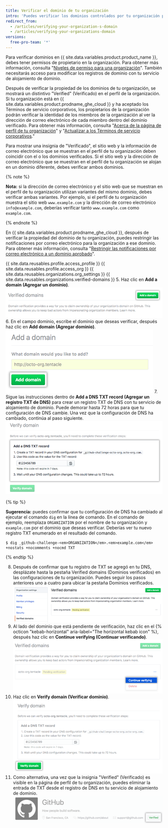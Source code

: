 ```yaml
---
title: Verificar el dominio de tu organización
intro: 'Puedes verificar los dominios controlados por tu organización para confirmar la identidad de tu organización en {{ site.data.variables.product.product_name }}.'
redirect_from:
  - /articles/verifying-your-organization-s-domain
  - /articles/verifying-your-organizations-domain
versions:
  free-pro-team: '*'
---
```


Para verificar dominios en {{ site.data.variables.product.product_name }}, debes tener permisos de propietario en la organización. Para obtener más información, consulta "[Niveles de permiso para una organización](/articles/permission-levels-for-an-organization)". También necesitarás acceso para modificar los registros de dominio con tu servicio de alojamiento de dominio.

Después de verificar la propiedad de los dominios de tu organización, se mostrará un distintivo "Verified" (Verificado) en el perfil de la organización. Si tu organización está en {{ site.data.variables.product.prodname_ghe_cloud }} y ha aceptado los Términos de servicio corporativos, los propietarios de la organización podrán verificar la identidad de los miembros de la organización al ver la dirección de correo electrónico de cada miembro dentro del dominio verificado. Para obtener más información, consulta "[Acerca de la página de perfil de tu organización](/articles/about-your-organization-s-profile/)" y "[Actualizar a los Términos de servicio corporativos](/articles/upgrading-to-the-corporate-terms-of-service)."

Para mostrar una insignia de "Verificado", el sitio web y la información de correo electrónico que se muestran en el perfil de tu organización deben coincidir con el o los dominios verificados. Si el sitio web y la dirección de correo electrónico que se muestran en el perfil de tu organización se alojan en un dominio diferente, debes verificar ambos dominios.

{% note %}

**Nota:** si la dirección de correo electrónico y el sitio web que se muestran en el perfil de tu organización utilizan variantes del mismo dominio, debes verificar ambas variantes. Por ejemplo, si el perfil de tu organización muestra el sitio web `www.example.com` y la dirección de correo electrónico `info@example.com`, deberías verificar tanto `www.example.com` como `example.com`.

{% endnote %}

En {{ site.data.variables.product.prodname_ghe_cloud }}, después de verificar la propiedad del dominio de tu organización, puedes restringir las notificaciones por correo electrónico para la organización a ese dominio. Para obtener más información, consulta "[Restringir las notificaciones por correo electrónico a un dominio aprobado](/articles/restricting-email-notifications-to-an-approved-domain)".

{{ site.data.reusables.profile.access_profile }}
{{ site.data.reusables.profile.access_org }}
{{ site.data.reusables.organizations.org_settings }}
{{ site.data.reusables.organizations.verified-domains }}
5. Haz clic en **Add a domain (Agregar un dominio)**. ![Botón para agregar un dominio](/assets/images/help/organizations/add-a-domain-button.png)
6. En el campo dominio, escribe el dominio que deseas verificar, después haz clic en **Add domain (Agregar dominio)**. ![Campo para agregar un dominio](/assets/images/help/organizations/add-domain-field.png)
7. Sigue las instrucciones dentro de **Add a DNS TXT record (Agregar un registro TXT de DNS)** para crear un registro TXT de DNS con tu servicio de alojamiento de dominio. Puede demorar hasta 72 horas para que tu configuración de DNS cambie. Una vez que la configuración de DNS ha cambiado, continúa al paso siguiente. ![Instrucciones para crear un registro txt de DNS](/assets/images/help/organizations/create-dns-txt-record-instructions.png)

   {% tip %}

   **Sugerencia:** puedes confirmar que tu configuración de DNS ha cambiado al ejecutar el comando `dig` en la línea de comando. En el comando de ejemplo, reemplaza `ORGANIZATION` por el nombre de tu organización y `example.com` por el dominio que deseas verificar. Deberías ver tu nuevo registro TXT enumerado en el resultado del comando.

   ```shell
   $ dig _github-challenge-<em>ORGANIZATION</em>.<em>example.com</em> +nostats +nocomments +nocmd TXT
   ```

   {% endtip %}

8. Después de confirmar que tu registro de TXT se agregó en tu DNS, desplázate hasta la pestaña Verified domains (Dominios verificados) en las configuraciones de tu organización. Puedes seguir los pasos anteriores uno a cuatro para ubicar la pestaña Dominios verificados. ![Página de configuraciones de dominios verificados con dominio pendiente](/assets/images/help/organizations/pending-domain-verification.png)
9. Al lado del dominio que está pendiente de verificación, haz clic en el {% octicon "kebab-horizontal" aria-label="The horizontal kebab icon" %}, después haz clic en **Continue verifying (Continuar verificando)**. ![Botón para continuar verificando](/assets/images/help/organizations/continue-verifying-domain.png)
10. Haz clic en **Verify domain (Verificar dominio)**. ![Botón para verificar dominio](/assets/images/help/organizations/verify-domain-final-button.png)
11. Como alternativa, una vez que la insignia "Verified" (Verificado) es visible en la página de perfil de tu organización, puedes eliminar la entrada de TXT desde el registro de DNS en tu servicio de alojamiento de dominio. ![Insignia Verificado](/assets/images/help/organizations/verified-badge.png)
